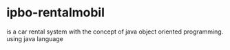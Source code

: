 # ipbo-rentalmobil
is a car rental system with the concept of java object oriented programming. using java language
